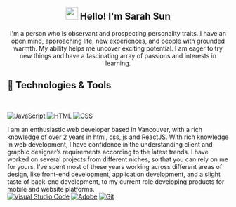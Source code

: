 <h2 align="center"><img src="./media/waving-hand.gif" width="28"> Hello! I'm Sarah Sun</h2>
<p align="center">
  I'm a person who is observant and prospecting personality traits. I have an open mind, approaching life, new experiences, and people with grounded warmth. My ability helps me uncover exciting potential. I am eager to try new things and have a fascinating array of passions and interests in learning.
</p>
<h2 align='left'> 🔨 Technologies & Tools </h2>
<p>
<br>

<a href="https://github.com/Pureum309?tab=repositories&q=&type=&language=javascript&sort="><img alt="JavaScript" src="https://img.shields.io/badge/JavaScript-F7DF1E.svg?logo=javascript&logoColor=black"></a>
<a href="https://github.com/Pureum309?tab=repositories&q=&type=&language=html&sort="><img alt="HTML" src="https://img.shields.io/badge/HTML-E34F26.svg?logo=html5&logoColor=white"></a>
<a href="https://github.com/Pureum309?tab=repositories&q=&type=&language=html&sort="><img alt="CSS" src="https://img.shields.io/badge/CSS-E34F26.svg?logo=css3&logoColor=white"></a>
<br>
</p>
<p>
I am an enthusiastic web developer based in Vancouver, with a rich knowledge of over 2 years in html, css, js and ReactJS. With rich knowledge in web development, I have confidence in the understanding client and graphic designer’s requirements according to the latest trends. I have worked on several projects from different niches, so that you can rely on me for yours. I’ve spent most of these years working across different areas of design, like front-end development, application development, and a slight taste of back-end development, to my current role developing products for mobile and website platforms.
<br>
<a href="#"><img alt="Visual Studio Code" src="https://img.shields.io/badge/Visual%20Studio%20Code-0078d7.svg?logo=visual-studio-code&logoColor=white"></a>
<a href="#"><img alt="Adobe" src="https://img.shields.io/badge/Adobe-FF0000.svg?logo=adobe&logoColor=white"></a>
<a href="#"><img alt="Git" src="https://img.shields.io/badge/Git-F05033.svg?logo=git&logoColor=white"></a>
<br>
</p>



